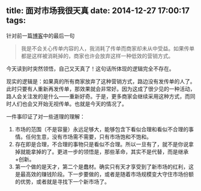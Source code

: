title: 面对市场我很天真
date: 2014-12-27 17:00:17
tags:
---

针对前一篇[博客](http://dekun.info/2014/12/23/%E6%88%91%E4%BC%9A%E4%B8%BB%E5%8A%A8%E6%8E%A5%E8%BF%87%E4%BC%A0%E5%8D%95/)中的最后一句

> 我是不会关心传单内容的人，我消耗了传单而商家却未从中受益。如果传单都是这样被消耗掉的，商家也许会放弃这样一种低效的营销方式。

今天读到时突然领悟，自己又天真了！这句话所体现的逻辑完全不存在。

现实的逻辑是：如果真的所有商家放弃了这种营销方式，路边没有发传单的人了。此时只要有人重新再发传单，那效果就会非常好。因为这成了很少见的一种活动，路人会关注发的是什么——重新好奇。于是，更多商家会继续采用这种方式，而同时人们也会又开始无视传单。也就是今天的情况了。

一件事印证了对一些道理的理解：

1. 市场的范围（不是容量）永远足够大，能够包含下看似合理和看似不合理的事情。任何生意，没有市场需不需要，只有市场饱和不饱和。
2. 存在即是合理，不合理的事物只是看似不合理。所以一旦有了，就不是你说拿掉就能拿掉的了。更进一步的领悟是，那些革命，其实不是代替，而是继承+创新。
3. 第一个做的是天才，第二个是蠢材。确实只有天才享受到了新市场的红利，这是最高效的赚钱阶段。下一步要做的，或者是随着市场规模变大守住市场份额的优势，或者就是寻找下一个新市场了。
